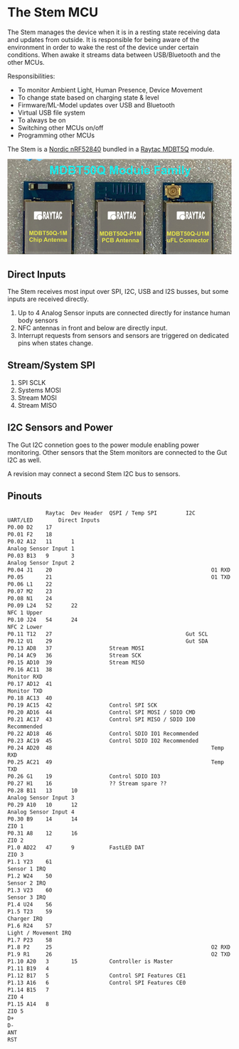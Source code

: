 # The Stem MCU

The Stem manages the device when it is in a resting state receiving data and updates from outside.
It is responsible for being aware of the environment in order to wake the rest of the device under
certain conditions.
When awake it streams data between USB/Bluetooth and the other MCUs.

Responsibilities:

* To monitor Ambient Light, Human Presence, Device Movement
* To change state based on charging state & level
* Firmware/ML-Model updates over USB and Bluetooth
* Virtual USB file system
* To always be on
* Switching other MCUs on/off
* Programming other MCUs

The Stem is a [Nordic nRF52840](./datasheets/nRF52840_PS_v1.0.pdf) bundled in 
a [Raytac MDBT5Q](./datasheets/Raytac_nRF52840_MDBT50Q-1MV2_&_MDBT50Q-P1MV2_Ver.H_spec.pdf) module.

![Raytac MDBT5Q variants](./datasheets/nrf52840-mdbt50q-family-e68bb7e8b29d.jpg)


## Direct Inputs

The Stem receives most input over SPI, I2C, USB and I2S busses, but some inputs are received directly.

1. Up to 4 Analog Sensor inputs are connected directly for instance human body sensors
2. NFC antennas in front and below are directly input.
3. Interrupt requests from sensors and sensors are triggered on dedicated pins when states change.


## Stream/System SPI

1. SPI SCLK
2. Systems MOSI
3. Stream MOSI
4. Stream MISO


## I2C Sensors and Power

The Gut I2C connetion goes to the power module enabling power monitoring.
Other sensors that the Stem monitors are connected to the Gut I2C as well.

A revision may connect a second Stem I2C bus to sensors.

## Pinouts

```
	        Raytac	Dev Header	QSPI / Temp SPI	        I2C	    UART/LED        Direct Inputs
P0.00 D2	17				
P0.01 F2	18				
P0.02 A12	11	    1			                                                Analog Sensor Input 1
P0.03 B13	9	    3			                                                Analog Sensor Input 2
P0.04 J1	20                  				                O1 RXD
P0.05	    21                  				                O1 TXD
P0.06 L1	22				
P0.07 M2	23				
P0.08 N1	24				
P0.09 L24	52	    22			                                                NFC 1 Upper
P0.10 J24	54	    24			                                                NFC 2 Lower
P0.11 T12	27			                                Gut SCL	
P0.12 U1	29			                                Gut SDA	
P0.13 AD8	37		            Stream MOSI		
P0.14 AC9	36		            Stream SCK		
P0.15 AD10	39		            Stream MISO		
P0.16 AC11	38				                                    Monitor RXD
P0.17 AD12	41				                                    Monitor TXD
P0.18 AC13	40				
P0.19 AC15	42		            Control SPI SCK		
P0.20 AD16	44		            Control SPI MOSI / SDIO CMD		
P0.21 AC17	43		            Control SPI MISO / SDIO IO0 Recommended		
P0.22 AD18	46		            Control SDIO IO1 Recommended		
P0.23 AC19	45		            Control SDIO IO2 Recommended		
P0.24 AD20	48				                                    Temp RXD
P0.25 AC21	49				                                    Temp TXD
P0.26 G1	19		            Control SDIO IO3		
P0.27 H1	16		            ?? Stream spare ??		
P0.28 B11	13	    10			                                                Analog Sensor Input 3
P0.29 A10	10	    12			                                                Analog Sensor Input 4
P0.30 B9	14	    14			                                                ZIO 1
P0.31 A8	12	    16			                                                ZIO 2
P1.0 AD22	47	    9			FastLED DAT                                     ZIO 3
P1.1 Y23	61				                                                    Sensor 1 IRQ
P1.2 W24	50				                                                    Sensor 2 IRQ
P1.3 V23	60				                                                    Sensor 3 IRQ
P1.4 U24	56				
P1.5 T23	59				                                                    Charger IRQ
P1.6 R24	57				                                                    Light / Movement IRQ
P1.7 P23	58				
P1.8 P2	    25				                                    O2 RXD
P1.9 R1	    26				                                    O2 TXD
P1.10 A20	3	    15	        Controller is Master		
P1.11 B19	4				
P1.12 B17	5		            Control SPI Features CE1		
P1.13 A16	6		            Control SPI Features CE0		
P1.14 B15	7				                                                    ZIO 4
P1.15 A14	8				                                                    ZIO 5
D+					
D-					
ANT					
RST					
```				
